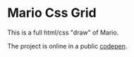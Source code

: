 # Mario Css Grid

This is a full html/css "draw" of Mario.

The project is online in a public [codepen](https://codepen.io/romtrooper/full/ZEWjMzR).

